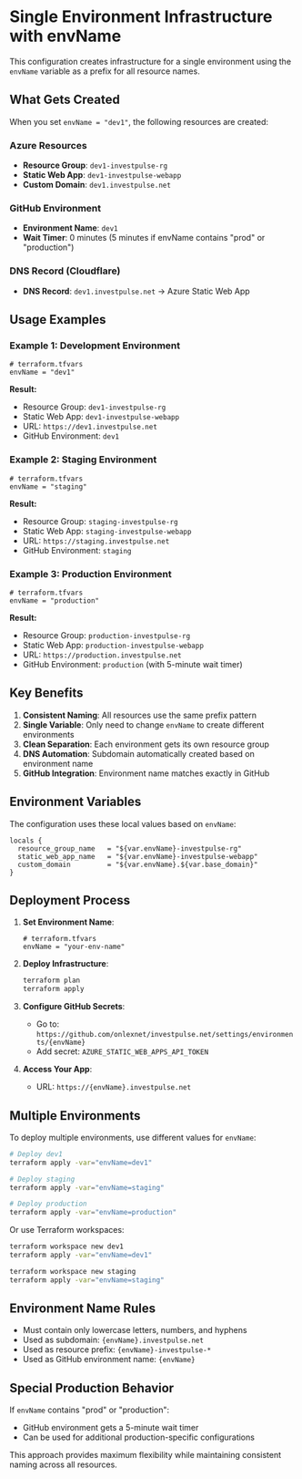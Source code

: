 # Single Environment Infrastructure with envName

This configuration creates infrastructure for a single environment using the `envName` variable as a prefix for all resource names.

## What Gets Created

When you set `envName = "dev1"`, the following resources are created:

### Azure Resources
- **Resource Group**: `dev1-investpulse-rg`
- **Static Web App**: `dev1-investpulse-webapp`
- **Custom Domain**: `dev1.investpulse.net`

### GitHub Environment
- **Environment Name**: `dev1`
- **Wait Timer**: 0 minutes (5 minutes if envName contains "prod" or "production")

### DNS Record (Cloudflare)
- **DNS Record**: `dev1.investpulse.net` → Azure Static Web App

## Usage Examples

### Example 1: Development Environment
```hcl
# terraform.tfvars
envName = "dev1"
```
**Result:**
- Resource Group: `dev1-investpulse-rg`
- Static Web App: `dev1-investpulse-webapp`
- URL: `https://dev1.investpulse.net`
- GitHub Environment: `dev1`

### Example 2: Staging Environment
```hcl
# terraform.tfvars
envName = "staging"
```
**Result:**
- Resource Group: `staging-investpulse-rg`
- Static Web App: `staging-investpulse-webapp`
- URL: `https://staging.investpulse.net`
- GitHub Environment: `staging`

### Example 3: Production Environment
```hcl
# terraform.tfvars
envName = "production"
```
**Result:**
- Resource Group: `production-investpulse-rg`
- Static Web App: `production-investpulse-webapp`
- URL: `https://production.investpulse.net`
- GitHub Environment: `production` (with 5-minute wait timer)

## Key Benefits

1. **Consistent Naming**: All resources use the same prefix pattern
2. **Single Variable**: Only need to change `envName` to create different environments
3. **Clean Separation**: Each environment gets its own resource group
4. **DNS Automation**: Subdomain automatically created based on environment name
5. **GitHub Integration**: Environment name matches exactly in GitHub

## Environment Variables

The configuration uses these local values based on `envName`:

```hcl
locals {
  resource_group_name   = "${var.envName}-investpulse-rg"
  static_web_app_name   = "${var.envName}-investpulse-webapp"
  custom_domain         = "${var.envName}.${var.base_domain}"
}
```

## Deployment Process

1. **Set Environment Name**:
   ```hcl
   # terraform.tfvars
   envName = "your-env-name"
   ```

2. **Deploy Infrastructure**:
   ```bash
   terraform plan
   terraform apply
   ```

3. **Configure GitHub Secrets**:
   - Go to: `https://github.com/onlexnet/investpulse.net/settings/environments/{envName}`
   - Add secret: `AZURE_STATIC_WEB_APPS_API_TOKEN`

4. **Access Your App**:
   - URL: `https://{envName}.investpulse.net`

## Multiple Environments

To deploy multiple environments, use different values for `envName`:

```bash
# Deploy dev1
terraform apply -var="envName=dev1"

# Deploy staging  
terraform apply -var="envName=staging"

# Deploy production
terraform apply -var="envName=production"
```

Or use Terraform workspaces:

```bash
terraform workspace new dev1
terraform apply -var="envName=dev1"

terraform workspace new staging
terraform apply -var="envName=staging"
```

## Environment Name Rules

- Must contain only lowercase letters, numbers, and hyphens
- Used as subdomain: `{envName}.investpulse.net`
- Used as resource prefix: `{envName}-investpulse-*`
- Used as GitHub environment name: `{envName}`

## Special Production Behavior

If `envName` contains "prod" or "production":
- GitHub environment gets a 5-minute wait timer
- Can be used for additional production-specific configurations

This approach provides maximum flexibility while maintaining consistent naming across all resources.
